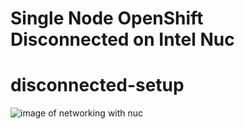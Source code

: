 # Single Node OpenShift Disconnected on Intel Nuc
# disconnected-setup
![image of networking with nuc](/images/network-internet-connected.excalidraw)
